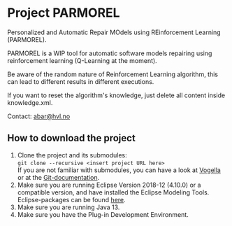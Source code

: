 # Project PARMOREL

Personalized and Automatic Repair MOdels using REinforcement Learning (PARMOREL).

PARMOREL is a WIP tool for automatic software models repairing using reinforcement learning (Q-Learning at the moment).

Be aware of the random nature of Reinforcement Learning algorithm, this can lead to different results in different executions.

If you want to reset the algorithm's knowledge, just delete all content inside knowledge.xml.

Contact: abar@hvl.no

## How to download the project
1. Clone the project and its submodules: </br>
  `git clone --recursive <insert project URL here>` </br>
  If you are not familiar with submodules, you can have a look at [Vogella](https://www.vogella.com/tutorials/GitSubmodules/article.html) or at the [Git-documentation](https://git-scm.com/book/en/v2/Git-Tools-Submodules).
2. Make sure you are running Eclipse Version 2018-12 (4.10.0) or a compatible version, and have installed the Eclipse Modeling Tools. Eclipse-packages can be found [here](https://www.eclipse.org/downloads/packages/).
3. Make sure you are running Java 13.
4. Make sure you have the Plug-in Development Environment.

